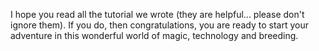 I hope you read all the tutorial we wrote (they are helpful... please don't ignore them). If you do, then congratulations, you are ready to start your adventure in this wonderful world of magic, technology and breeding.